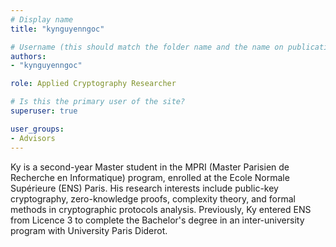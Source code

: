 ```yaml
---
# Display name
title: "kynguyenngoc"

# Username (this should match the folder name and the name on publications)
authors:
- "kynguyenngoc"

role: Applied Cryptography Researcher

# Is this the primary user of the site?
superuser: true

user_groups:
- Advisors
---
```


Ky is a second-year Master student in the MPRI (Master Parisien de Recherche en Informatique) program, enrolled at the Ecole Normale Supérieure (ENS) Paris. His research interests include public-key cryptography, zero-knowledge proofs, complexity theory, and formal methods in cryptographic protocols analysis. Previously, Ky entered ENS from Licence 3 to complete the Bachelor's degree in an inter-university program with University Paris Diderot.
